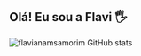 ## Olá! Eu sou a Flavi 🖐️
![flavianamsamorim GitHub stats](https://github-readme-stats.vercel.app/api?username=flavianamsamorim&show_icons=true&theme=gruvbox)
